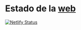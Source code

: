 Estado de la [web](https://javierdz.tk)
=======================================


[![Netlify Status](https://api.netlify.com/api/v1/badges/4ea604e3-ec7f-49af-8998-be76b72785f4/deploy-status)](https://app.netlify.com/sites/playful-cocada-6673c3/deploys)
